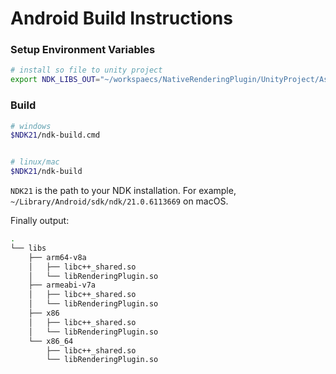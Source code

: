 
# Android Build Instructions

### Setup Environment Variables
```sh
# install so file to unity project
export NDK_LIBS_OUT="~/workspaecs/NativeRenderingPlugin/UnityProject/Assets/Plugins/Android/libs"
```


### Build
```sh
# windows
$NDK21/ndk-build.cmd


# linux/mac
$NDK21/ndk-build
```

`NDK21` is the path to your NDK installation. For example, `~/Library/Android/sdk/ndk/21.0.6113669` on macOS.


Finally output:
```sh
.
└── libs
    ├── arm64-v8a
    │   ├── libc++_shared.so     
    │   └── libRenderingPlugin.so
    ├── armeabi-v7a
    │   ├── libc++_shared.so     
    │   └── libRenderingPlugin.so
    ├── x86
    │   ├── libc++_shared.so     
    │   └── libRenderingPlugin.so
    └── x86_64
        ├── libc++_shared.so     
        └── libRenderingPlugin.so
```